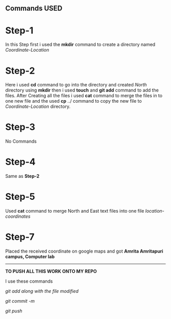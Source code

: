 ## Commands USED

# Step-1
 In this Step first i used the **mkdir** command to create a directory named *Coordinate-Location*

# Step-2
 Here i used **cd** command to go into the directory and created *North* directory using **mkdir** 
  then i used **touch** and **git add** command to add the files.
  After Creating all the files i used **cat** command to merge the files in to one new file and the used **cp** ../ command 
  to copy the new file to *Coordinate-Location* directory.

# Step-3 
  No Commands

# Step-4 
  Same as  **Step-2**

# Step-5
Used **cat** command to merge North and East text files into one file *location-coordinates*

# Step-7 
Placed the received coordinate on google maps and got **Amrita Amritapuri campus, Computer lab**  

-----------------------------------------------------------

**TO PUSH ALL THIS WORK ONTO MY REPO**

 I use these commands

 *git add along with the file modified*

 *git commit -m*

 *git push*